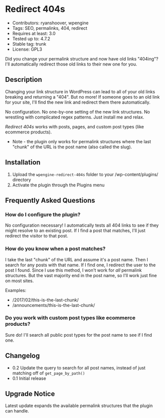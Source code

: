 # Redirect 404s
* Contributors: ryanshoover, wpengine
* Tags: SEO, permalinks, 404, redirect
* Requires at least: 3.0
* Tested up to: 4.7.2
* Stable tag: trunk
* License: GPL3

Did you change your permalink structure and now have old links "404ing"? I'll automatically redirect those old links to their new one for you.

## Description
Changing your link structure in WordPress can lead to all of your old links breaking and returning a "404". But no more! If someone goes to an old link for your site, I'll find the new link and redirect them there automatically.

No configuration. No one-by-one setting of the new link structures. No wrestling with complicated regex patterns. Just install me and relax.

*Redirect 404s* works with posts, pages, and custom post types (like ecommerce products).

* Note - the plugin only works for permalink structures where the last "chunk" of the URL is the post name (also called the slug).

## Installation
1. Upload the `wpengine-redirect-404s`  folder to your /wp-content/plugins/ directory
2. Activate the plugin through the Plugins menu

## Frequently Asked Questions
### How do I configure the plugin?

No configuration necessary! I automatically tests all 404 links to see if they might resolve to an existing post. If I find a post that matches, I'll just redirect the visitor to that post.

### How do you know when a post matches?

I take the last "chunk" of the URL and assume it's a post name. Then I search for any posts with that name. If I find one, I redirect the user to the post I found. Since I use this method, I won't work for *all* permalink structures. But the vast majority end in the post name, so I'll work just fine on most sites.

Examples:
* /2017/02/this-is-the-last-chunk/
* /announcements/this-is-the-last-chunk/

### Do you work with custom post types like ecommerce products?

Sure do! I'll search all public post types for the post name to see if I find one.

## Changelog
* 0.2 Update the query to search for all post names, instead of just matching off of `get_page_by_path()`
* 0.1 Initial release

## Upgrade Notice
Latest update expands the available permalink structures that the plugin can handle.